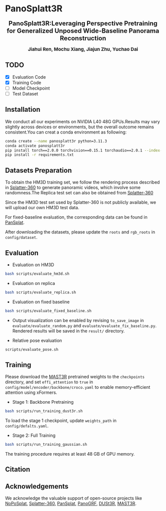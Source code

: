 # PanoSplatt3R

<p align="center"><span style="font-size:20px"><b>PanoSplatt3R:Leveraging Perspective Pretraining for Generalized Unposed Wide-Baseline Panorama Reconstruction</b></span></p>

<p align="center"><span style="font-size:15px"><b> Jiahui Ren, Mochu Xiang, Jiajun Zhu, Yuchao Dai </b></span></p>

## TODO

- [x] Evaluation Code
- [x] Training Code
- [ ] Model Checkpoint
- [ ] Test Dataset

## Installation

We conduct all our experiments on NVIDIA L40 48G GPUs.Results may vary slightly across devices or environments, but the overall outcome remains consistent.You can creat a conda environment as following:

```bash
conda create --name panosplatt3r python=3.11.3
conda activate panosplatt3r
pip install torch==2.0.0 torchvision==0.15.1 torchaudio==2.0.1 --index-url https://download.pytorch.org/whl/cu118
pip install -r requirements.txt
```

## Datasets Preparation

To obtain the HM3D training set, we follow the rendering process described in [Splatter-360](https://github.com/thucz/splatter360/blob/main/preprocess/README.md) to generate panoramic videos, which involve some randomness.The Replica test set can also be obtained from [Splatter-360](https://github.com/thucz/splatter360)

Since the HM3D test set used by Splatter-360 is not publicly available, we will upload our own HM3D test data.

For fixed-baseline evaluation, the corresponding data can be found in [PanSplat](https://github.com/chengzhag/PanSplat/tree/main).

After downloading the datasets, please update the `roots` and `rgb_roots` in `config/dataset`.

## Evaluation

<!-- download weight -->

- Evaluation on HM3D

```bash
bash scripts/evaluate_hm3d.sh
```

- Evaluation on replica
```bash
bash scripts/evaluate_replica.sh
```

- Evaluation on fixed baseline
```bash
bash scripts/evaluate_fixed_baseline.sh
```

- Output visualization can be enabled by revising `to_save_image` in `evaluate/evaluate_random.py` and `evaluate/evaluate_fix_baseline.py`. Rendered results will be saved in the `result/` directory.

- Relative pose evaluation
```bash
scripts/evaluate_pose.sh
```

## Training

Please download the [MAST3R](https://github.com/naver/mast3r) pretrained weights to the `checkpoints` directory, and set `effi_attention` to `true` in `config/model/encoder/backbone/croco.yaml` to enable memory-efficient attention using xFormers.

- Stage 1: Backbone Pretraining

```bash 
bash scripts/run_training_dust3r.sh
```

To load the stage 1 checkpoint, update `weights_path` in `config/defalts.yaml`.

- Stage 2: Full Training

```bash 
bash scripts/run_training_gaussian.sh
```

The training procedure requires at least 48 GB of GPU memory.

## Citation

## Acknowledgements

We acknowledge the valuable support of open-source projects like [NoPoSplat](https://github.com/cvg/NoPoSplat), [Splatter-360](https://github.com/thucz/splatter360), [PanSplat](https://github.com/chengzhag/PanSplat), [PanoGRF](https://github.com/thucz/PanoGRF), [DUSt3R](https://github.com/naver/dust3r), [MAST3R](https://github.com/naver/mast3r).
